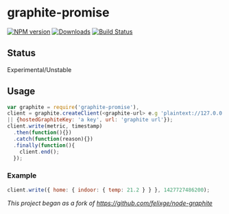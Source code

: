 # graphite-promise

[![NPM version][npm-image]][npm-url] [![Downloads][downloads-image]][npm-url] [![Build Status][travis-image]][travis-url]

## Status

Experimental/Unstable

## Usage

```js
var graphite = require('graphite-promise'),
client = graphite.createClient(<graphite-url> e.g 'plaintext://127.0.0.1:2003/'
|| {hostedGraphiteKey: 'a key', url: 'graphite url'});
client.write(metric, timestamp)
  .then(function(){})
  .catch(function(reason){})
  .finally(function(){
    client.end();
  });
```

### Example

```js
client.write({ home: { indoor: { temp: 21.2 } } }, 1427727486200);
```

_This project began as a fork of https://github.com/felixge/node-graphite_

[npm-url]: https://npmjs.org/package/graphite-promise
[downloads-image]: http://img.shields.io/npm/dm/graphite-promise.svg
[npm-image]: http://img.shields.io/npm/v/graphite-promise.svg
[travis-url]: https://travis-ci.org/ashpool/graphite-promise
[travis-image]: http://img.shields.io/travis/ashpool/graphite-promise.svg
